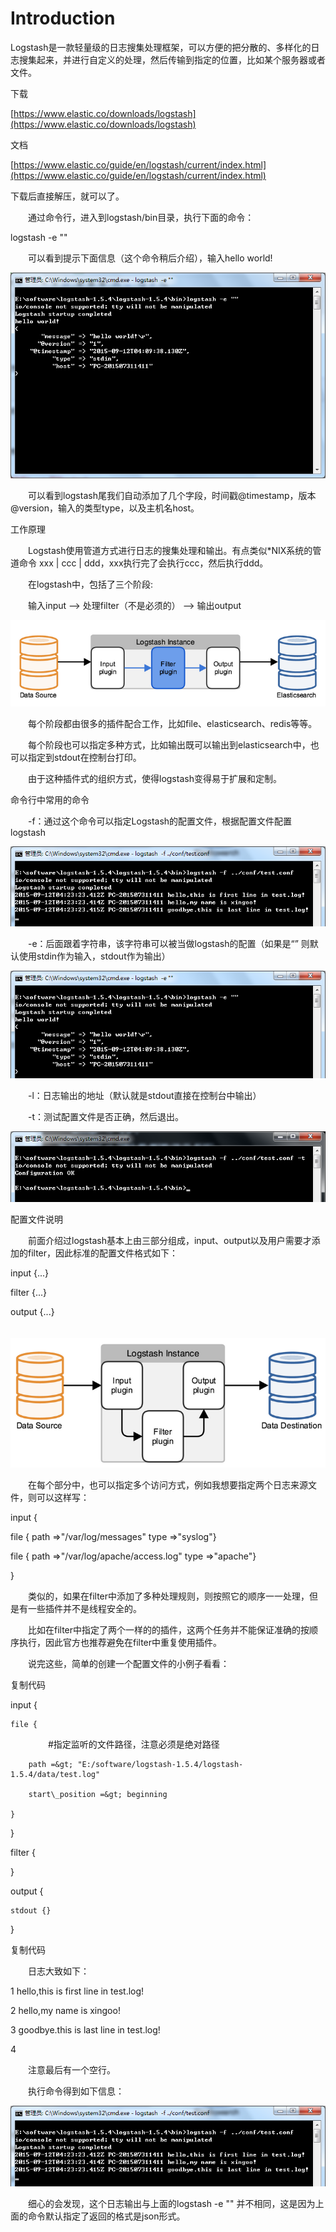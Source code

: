 # Introduction

Logstash是一款轻量级的日志搜集处理框架，可以方便的把分散的、多样化的日志搜集起来，并进行自定义的处理，然后传输到指定的位置，比如某个服务器或者文件。

下载

[https://www.elastic.co/downloads/logstash](https://www.elastic.co/downloads/logstash)

文档

[https://www.elastic.co/guide/en/logstash/current/index.html](https://www.elastic.co/guide/en/logstash/current/index.html)

下载后直接解压，就可以了。



 



　　通过命令行，进入到logstash/bin目录，执行下面的命令：



logstash -e ""

　　可以看到提示下面信息（这个命令稍后介绍），输入hello world!

![](/assets/logstashhello.png)





　　可以看到logstash尾我们自动添加了几个字段，时间戳@timestamp，版本@version，输入的类型type，以及主机名host。



工作原理

　　Logstash使用管道方式进行日志的搜集处理和输出。有点类似\*NIX系统的管道命令 xxx \| ccc \| ddd，xxx执行完了会执行ccc，然后执行ddd。



　　在logstash中，包括了三个阶段:



　　输入input --&gt; 处理filter（不是必须的） --&gt; 输出output



![](/assets/logstashfliter.png)



　　每个阶段都由很多的插件配合工作，比如file、elasticsearch、redis等等。



　　每个阶段也可以指定多种方式，比如输出既可以输出到elasticsearch中，也可以指定到stdout在控制台打印。



 



　　由于这种插件式的组织方式，使得logstash变得易于扩展和定制。



命令行中常用的命令

　　-f：通过这个命令可以指定Logstash的配置文件，根据配置文件配置logstash



![](/assets/logstash-f.png)



　　-e：后面跟着字符串，该字符串可以被当做logstash的配置（如果是“” 则默认使用stdin作为输入，stdout作为输出）



![](/assets/logstash-e.png)



　　-l：日志输出的地址（默认就是stdout直接在控制台中输出）



　　-t：测试配置文件是否正确，然后退出。



![](/assets/logstash-t.png)



配置文件说明

　　前面介绍过logstash基本上由三部分组成，input、output以及用户需要才添加的filter，因此标准的配置文件格式如下：



input {...} 

filter {...} 

output {...}

　　![](/assets/logstashconf.png)



　　在每个部分中，也可以指定多个访问方式，例如我想要指定两个日志来源文件，则可以这样写：



input { 

 file { path =&gt;"/var/log/messages" type =&gt;"syslog"} 

 file { path =&gt;"/var/log/apache/access.log" type =&gt;"apache"} 

}

　　类似的，如果在filter中添加了多种处理规则，则按照它的顺序一一处理，但是有一些插件并不是线程安全的。



　　比如在filter中指定了两个一样的的插件，这两个任务并不能保证准确的按顺序执行，因此官方也推荐避免在filter中重复使用插件。



 



　　说完这些，简单的创建一个配置文件的小例子看看：



复制代码

input {

    file {

　　　　 \#指定监听的文件路径，注意必须是绝对路径

        path =&gt; "E:/software/logstash-1.5.4/logstash-1.5.4/data/test.log"

        start\_position =&gt; beginning

    }

}

filter {

    

}

output {

    stdout {}

}

复制代码

　　日志大致如下：



1 hello,this is first line in test.log!

2 hello,my name is xingoo!

3 goodbye.this is last line in test.log!

4 

　　注意最后有一个空行。



　　执行命令得到如下信息：

![](/assets/importlogstash.png)





　　细心的会发现，这个日志输出与上面的logstash -e "" 并不相同，这是因为上面的命令默认指定了返回的格式是json形式。





